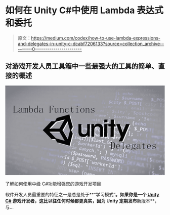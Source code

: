# 如何在 Unity C#中使用 Lambda 表达式和委托

> 原文：<https://medium.com/codex/how-to-use-lambda-expressions-and-delegates-in-unity-c-dcabf7206133?source=collection_archive---------0----------------------->

## 对游戏开发人员工具箱中一些最强大的工具的简单、直接的概述

![](img/b1dec812e246c78c2963708b673bafa0.png)

了解如何使用中级 C#功能增强您的游戏开发项目

软件开发人员最重要的特征之一是总是处于**“学习模式”**。如果你是一个 [Unity C#](https://unity.com/) 游戏开发者，这比以往任何时候都更真实，因为 Unity 定期发布**新版本**，与…